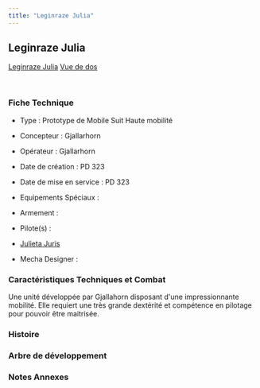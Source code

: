 ```yaml
---
title: "Leginraze Julia"
---
```


Leginraze Julia
---------------





[Leginraze Julia](javascript:change_image_m('images/stories/saga/g-tekketsu-s2/mechas/leginraze-julia.png');)
[Vue de dos](javascript:change_image_m('images/stories/saga/g-tekketsu-s2/mechas/leginraze-julia-dos.png');)

 

### Fiche Technique


- Type : Prototype de Mobile Suit Haute mobilité
  
- Concepteur : Gjallarhorn
  
- Opérateur : Gjallarhorn
  
- Date de création : PD 323
  
- Date de mise en service : PD 323
  
- Equipements Spéciaux :




- Armement :




- Pilote(s) : 
* [Julieta Juris](pd/g-tekketsu-s2/julieta-juris.html)





- Mecha Designer : 


### Caractéristiques Techniques et Combat


Une unité développée par Gjallahorn disposant d'une impressionnante mobilité. Elle requiert une très grande dextérité et compétence en pilotage pour pouvoir être maitrisée. 


### Histoire


### Arbre de développement


### Notes Annexes


